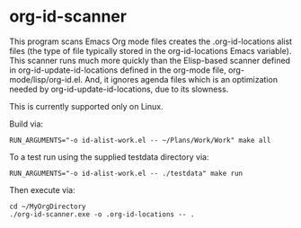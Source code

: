 org-id-scanner
==============

This program scans Emacs Org mode files creates the .org-id-locations
alist files (the type of file typically stored in the org-id-locations
Emacs variable).  This scanner runs much more quickly than the
Elisp-based scanner defined in org-id-update-id-locations defined in
the org-mode file, org-mode/lisp/org-id.el.  And, it ignores agenda
files which is an optimization needed by org-id-update-id-locations,
due to its slowness.

This is currently supported only on Linux.

Build via:

    RUN_ARGUMENTS="-o id-alist-work.el -- ~/Plans/Work/Work" make all

To a test run using the supplied testdata directory via:

    RUN_ARGUMENTS="-o id-alist-work.el -- ./testdata" make run

Then execute via:

    cd ~/MyOrgDirectory
    ./org-id-scanner.exe -o .org-id-locations -- .
